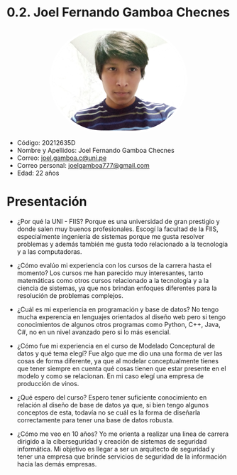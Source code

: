 # 0.2. Joel Fernando Gamboa Checnes

<img src="20201202_090415.jpg" alt="Joel" style="display: block; margin: 10px auto; width: 300px; border-radius: 150px; border: 5px solid #fff;">

- Código: 20212635D
- Nombre y Apellidos: Joel Fernando Gamboa Checnes
- Correo: joel.gamboa.c@uni.pe
- Correo personal: joelgamboa777@gmail.com
- Edad: 22 años

# Presentación

- ¿Por qué la UNI - FIIS?
  Porque es una universidad de gran prestigio y donde salen muy buenos profesionales. Escogí la facultad de la FIIS, especialmente ingeniería de sistemas porque me gusta resolver problemas y además también me gusta todo relacionado a la tecnología y a las computadoras. 

- ¿Cómo evalúo mi experiencia con los cursos de la carrera hasta el momento?
  Los cursos me han parecido muy interesantes, tanto matemáticas como otros cursos relacionado a la tecnología  y a la ciencia de sistemas, ya que nos brindan enfoques diferentes para la resolución de problemas complejos. 

- ¿Cuál es mi experiencia en programación y base de datos?
  No tengo mucha experencia en lenguajes orientados al diseño web pero si tengo conocimientos de algunos otros programas como Python, C++, Java, C#, no en un nivel avanzado pero si lo más esencial.  

- ¿Cómo fue mi experiencia en el curso de Modelado Conceptural de datos y qué tema elegí?
  Fue algo que me dio una una forma de ver las cosas de forma diferente, ya que al modelar conceptualmente tienes que tener siempre en cuenta qué cosas tienen que estar presente en el modelo y como se relacionan. En mi caso elegí una empresa de producción de vinos. 

- ¿Qué espero del curso?
  Espero tener suficiente conocimiento en relación al diseño de base de datos ya que, si bien tengo algunos conceptos de esta, todavía no se cuál es la forma de diseñarla correctamente para tener una base de datos robusta.

- ¿Cómo me veo en 10 años?
  Yo me orienta a realizar una linea de carrera dirigido a la ciberseguridad y creación de sistemas de seguridad informática. Mi objetivo es llegar a ser un arquitecto de seguridad y tener una empresa que brinde servicios de seguridad de la información hacia las demás empresas. 
